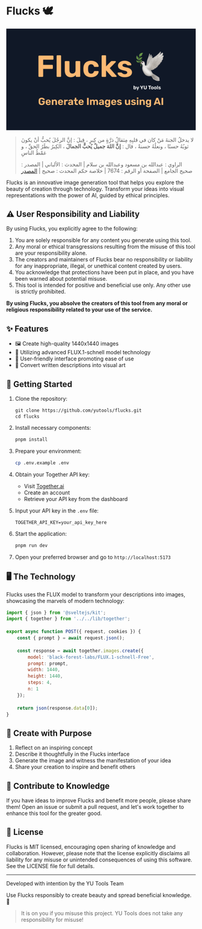 # Flucks 🕊️

![Flucks Header](static/og.png)

> لا يدخلُ الجنةَ مَنْ كان في قلبِهِ مِثقالُ ذرَّةٍ من كِبرٍ ، قِيلَ : إنَّ الرجُلَ يُحبُّ أنْ يكونَ ثوبُهُ حسنًا ، ونعلُهُ حسنةً ، قال : **إنَّ اللهَ جميلٌ يُحبُّ الجمالَ** ، الكِبرُ بطَرُ الحقِّ ، و غمْطُ الناسِ
>
> الراوي : عبدالله بن مسعود وعبدالله بن سلام | المحدث : الألباني | المصدر : صحيح الجامع | الصفحة أو الرقم : 7674 | خلاصة حكم المحدث : صحيح | [المصدر](https://dorar.net/hadith/sharh/26239)

Flucks is an innovative image generation tool that helps you explore the beauty of creation through technology. Transform your ideas into visual representations with the power of AI, guided by ethical principles.

## ⚠️ User Responsibility and Liability

By using Flucks, you explicitly agree to the following:

1. You are solely responsible for any content you generate using this tool.
2. Any moral or ethical transgressions resulting from the misuse of this tool are your responsibility alone.
3. The creators and maintainers of Flucks bear no responsibility or liability for any inappropriate, illegal, or unethical content created by users.
4. You acknowledge that protections have been put in place, and you have been warned about potential misuse.
5. This tool is intended for positive and beneficial use only. Any other use is strictly prohibited.

**By using Flucks, you absolve the creators of this tool from any moral or religious responsibility related to your use of the service.**

## ✨ Features

- 🖼️ Create high-quality 1440x1440 images
- 🚀 Utilizing advanced FLUX.1-schnell model technology
- 🌈 User-friendly interface promoting ease of use
- 🔮 Convert written descriptions into visual art

## 🚀 Getting Started

1. Clone the repository:

   ```
   git clone https://github.com/yutools/flucks.git
   cd flucks
   ```

2. Install necessary components:

   ```bash
   pnpm install
   ```

3. Prepare your environment:

   ```bash
   cp .env.example .env
   ```

4. Obtain your Together API key:

   - Visit [Together.ai](https://together.ai)
   - Create an account
   - Retrieve your API key from the dashboard

5. Input your API key in the `.env` file:

   ```
   TOGETHER_API_KEY=your_api_key_here
   ```

6. Start the application:

   ```bash
   pnpm run dev
   ```

7. Open your preferred browser and go to `http://localhost:5173`

## 🖥️ The Technology

Flucks uses the FLUX model to transform your descriptions into images, showcasing the marvels of modern technology:

```javascript
import { json } from '@sveltejs/kit';
import { together } from '../../lib/together';

export async function POST({ request, cookies }) {
	const { prompt } = await request.json();

	const response = await together.images.create({
		model: 'black-forest-labs/FLUX.1-schnell-Free',
		prompt: prompt,
		width: 1440,
		height: 1440,
		steps: 4,
		n: 1
	});

	return json(response.data[0]);
}
```

## 🎨 Create with Purpose

1. Reflect on an inspiring concept
2. Describe it thoughtfully in the Flucks interface
3. Generate the image and witness the manifestation of your idea
4. Share your creation to inspire and benefit others

## 🤝 Contribute to Knowledge

If you have ideas to improve Flucks and benefit more people, please share them! Open an issue or submit a pull request, and let's work together to enhance this tool for the greater good.

## 📜 License

Flucks is MIT licensed, encouraging open sharing of knowledge and collaboration. However, please note that the license explicitly disclaims all liability for any misuse or unintended consequences of using this software. See the LICENSE file for full details.

---

Developed with intention by the YU Tools Team

Use Flucks responsibly to create beauty and spread beneficial knowledge. 🌟

> It is on you if you misuse this project. YU Tools does not take any responsibility for misuse!
